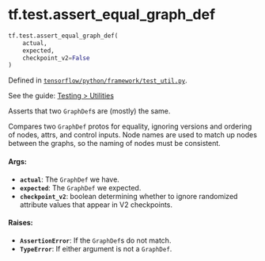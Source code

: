 <div itemscope itemtype="http://developers.google.com/ReferenceObject">
<meta itemprop="name" content="tf.test.assert_equal_graph_def" />
</div>

# tf.test.assert_equal_graph_def

``` python
tf.test.assert_equal_graph_def(
    actual,
    expected,
    checkpoint_v2=False
)
```



Defined in [`tensorflow/python/framework/test_util.py`](https://www.tensorflow.org/code/tensorflow/python/framework/test_util.py).

See the guide: [Testing > Utilities](../../../../api_guides/python/test.md#Utilities)

Asserts that two `GraphDef`s are (mostly) the same.

Compares two `GraphDef` protos for equality, ignoring versions and ordering of
nodes, attrs, and control inputs.  Node names are used to match up nodes
between the graphs, so the naming of nodes must be consistent.

#### Args:

* <b>`actual`</b>: The `GraphDef` we have.
* <b>`expected`</b>: The `GraphDef` we expected.
* <b>`checkpoint_v2`</b>: boolean determining whether to ignore randomized attribute
      values that appear in V2 checkpoints.


#### Raises:

* <b>`AssertionError`</b>: If the `GraphDef`s do not match.
* <b>`TypeError`</b>: If either argument is not a `GraphDef`.